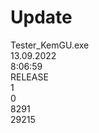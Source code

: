 # Update<br/>
Tester_KemGU.exe<br/>
13.09.2022<br/>
8:06:59<br/>
RELEASE<br/>
1<br/>
0<br/>
8291<br/>
29215<br/>
